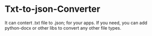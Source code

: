 # Txt-to-json-Converter
 It can contert .txt file to .json; for your apps.
 If you need, you can add python-docx or other libs to convert any other file types.
